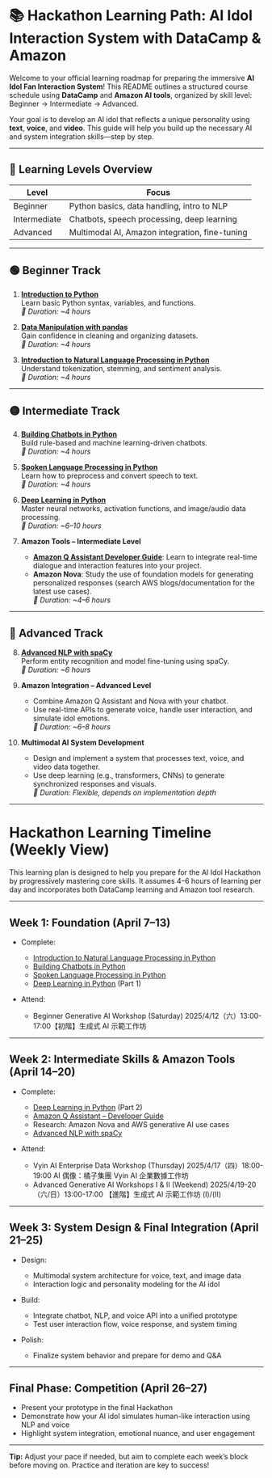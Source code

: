 # 📚 Hackathon Learning Path: AI Idol Interaction System with DataCamp & Amazon

Welcome to your official learning roadmap for preparing the immersive **AI Idol Fan Interaction System**! This README outlines a structured course schedule using **DataCamp** and **Amazon AI tools**, organized by skill level: Beginner → Intermediate → Advanced.

Your goal is to develop an AI idol that reflects a unique personality using **text**, **voice**, and **video**. This guide will help you build up the necessary AI and system integration skills—step by step.

---

## 🧠 Learning Levels Overview

| Level        | Focus                                         |
|--------------|-----------------------------------------------|
| Beginner     | Python basics, data handling, intro to NLP    |
| Intermediate | Chatbots, speech processing, deep learning    |
| Advanced     | Multimodal AI, Amazon integration, fine-tuning|

---

## 🟢 Beginner Track

1. **[Introduction to Python](https://www.datacamp.com/courses/intro-to-python-for-data-science)**  
   Learn basic Python syntax, variables, and functions.  
   _🎯 Duration: ~4 hours_

2. **[Data Manipulation with pandas](https://www.datacamp.com/courses/data-manipulation-with-pandas)**  
   Gain confidence in cleaning and organizing datasets.  
   _🎯 Duration: ~4 hours_

3. **[Introduction to Natural Language Processing in Python](https://www.datacamp.com/courses/introduction-to-natural-language-processing-in-python)**  
   Understand tokenization, stemming, and sentiment analysis.  
   _🎯 Duration: ~4 hours_

---

## 🟡 Intermediate Track

4. **[Building Chatbots in Python](https://www.datacamp.com/courses/building-chatbots-in-python)**  
   Build rule-based and machine learning-driven chatbots.  
   _🎯 Duration: ~4 hours_

5. **[Spoken Language Processing in Python](https://www.datacamp.com/courses/spoken-language-processing-in-python)**  
   Learn how to preprocess and convert speech to text.  
   _🎯 Duration: ~4 hours_

6. **[Deep Learning in Python](https://www.datacamp.com/tracks/deep-learning-in-python)**  
   Master neural networks, activation functions, and image/audio data processing.  
   _🎯 Duration: ~6–10 hours_

7. **Amazon Tools – Intermediate Level**  
   - **[Amazon Q Assistant Developer Guide](https://reurl.cc/OYAoxv)**: Learn to integrate real-time dialogue and interaction features into your project.  
   - **Amazon Nova**: Study the use of foundation models for generating personalized responses (search AWS blogs/documentation for the latest use cases).  
   _🎯 Duration: ~4–6 hours_

---

## 🔴 Advanced Track

8. **[Advanced NLP with spaCy](https://www.datacamp.com/courses/advanced-nlp-with-spacy)**  
   Perform entity recognition and model fine-tuning using spaCy.  
   _🎯 Duration: ~6 hours_

9. **Amazon Integration – Advanced Level**  
   - Combine Amazon Q Assistant and Nova with your chatbot.  
   - Use real-time APIs to generate voice, handle user interaction, and simulate idol emotions.  
   _🎯 Duration: ~6–8 hours_

10. **Multimodal AI System Development**  
    - Design and implement a system that processes text, voice, and video data together.  
    - Use deep learning (e.g., transformers, CNNs) to generate synchronized responses and visuals.  
    _🎯 Duration: Flexible, depends on implementation depth_

---

# Hackathon Learning Timeline (Weekly View)

This learning plan is designed to help you prepare for the AI Idol Hackathon by progressively mastering core skills. It assumes 4–6 hours of learning per day and incorporates both DataCamp learning and Amazon tool research.

---

## Week 1: Foundation (April 7–13)

- Complete:
  - [Introduction to Natural Language Processing in Python](https://www.datacamp.com/courses/introduction-to-natural-language-processing-in-python)
  - [Building Chatbots in Python](https://www.datacamp.com/courses/building-chatbots-in-python)
  - [Spoken Language Processing in Python](https://www.datacamp.com/courses/spoken-language-processing-in-python)
  - [Deep Learning in Python](https://www.datacamp.com/tracks/deep-learning-in-python) (Part 1)

- Attend:
  - Beginner Generative AI Workshop (Saturday) 2025/4/12（六）13:00-17:00【初階】生成式 AI 示範工作坊

---

## Week 2: Intermediate Skills & Amazon Tools (April 14–20)

- Complete:
  - [Deep Learning in Python](https://www.datacamp.com/tracks/deep-learning-in-python) (Part 2)
  - [Amazon Q Assistant – Developer Guide](https://docs.aws.amazon.com/amazonq/latest/qdeveloperguide/what-is-amazon-q.html)
  - Research: Amazon Nova and AWS generative AI use cases
  - [Advanced NLP with spaCy](https://www.datacamp.com/courses/advanced-nlp-with-spacy)

- Attend:
  - Vyin AI Enterprise Data Workshop (Thursday) 2025/4/17（四）18:00-19:00 AI 偶像：橘子集團 Vyin AI 企業數據工作坊
  - Advanced Generative AI Workshops I & II (Weekend) 2025/4/19-20（六/日）13:00-17:00 【進階】生成式 AI 示範工作坊 (I)/(II)

---

## Week 3: System Design & Final Integration (April 21–25)

- Design:
  - Multimodal system architecture for voice, text, and image data
  - Interaction logic and personality modeling for the AI idol

- Build:
  - Integrate chatbot, NLP, and voice API into a unified prototype
  - Test user interaction flow, voice response, and system timing

- Polish:
  - Finalize system behavior and prepare for demo and Q&A

---

## Final Phase: Competition (April 26–27)

- Present your prototype in the final Hackathon
- Demonstrate how your AI idol simulates human-like interaction using NLP and voice
- Highlight system integration, emotional nuance, and user engagement

---

**Tip:** Adjust your pace if needed, but aim to complete each week’s block before moving on. Practice and iteration are key to success!

